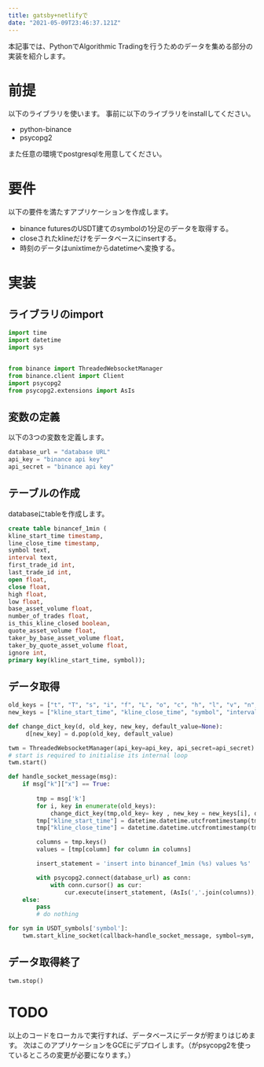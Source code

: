 ```yaml
---
title: gatsby+netlifyで
date: "2021-05-09T23:46:37.121Z"
---
```



本記事では、PythonでAlgorithmic Tradingを行うためのデータを集める部分の実装を紹介します。

# 前提 
以下のライブラリを使います。
事前に以下のライブラリをinstallしてください。
- python-binance
- psycopg2

また任意の環境でpostgresqlを用意してください。

# 要件
以下の要件を満たすアプリケーションを作成します。
- binance futuresのUSDT建てのsymbolの1分足のデータを取得する。
- closeされたklineだけをデータベースにinsertする。
- 時刻のデータはunixtimeからdatetimeへ変換する。


# 実装

## ライブラリのimport 

```python
import time
import datetime
import sys


from binance import ThreadedWebsocketManager
from binance.client import Client
import psycopg2 
from psycopg2.extensions import AsIs

```

## 変数の定義
以下の3つの変数を定義します。
```python
database_url = "database URL"
api_key = "binance api key"
api_secret = "binance api key"
```

## テーブルの作成
databaseにtableを作成します。
```sql
create table binancef_1min (
kline_start_time timestamp,  
line_close_time timestamp, 
symbol text, 
interval text, 
first_trade_id int, 
last_trade_id int, 
open float, 
close float, 
high float, 
low float, 
base_asset_volume float, 
number_of_trades float, 
is_this_kline_closed boolean, 
quote_asset_volume float, 
taker_by_base_asset_volume float, 
taker_by_quote_asset_volume float, 
ignore int, 
primary key(kline_start_time, symbol));
```

## データ取得

```python
old_keys = ["t", "T", "s", "i", "f", "L", "o", "c", "h", "l", "v", "n", "x", "q", "V", "Q", "B"]
new_keys = ["kline_start_time", "kline_close_time", "symbol", "interval", "first_trade_id", "last_trade_id", "open", "close", "high", "low", "base_asset_volume", "number_of_trades", "is_this_kline_closed", "quote_asset_volume", "taker_by_base_asset_volume", "taker_by_quote_asset_volume", "ignore"]

def change_dict_key(d, old_key, new_key, default_value=None):
     d[new_key] = d.pop(old_key, default_value)

twm = ThreadedWebsocketManager(api_key=api_key, api_secret=api_secret)
# start is required to initialise its internal loop
twm.start()

def handle_socket_message(msg):
    if msg["k"]["x"] == True:
    
        tmp = msg['k']
        for i, key in enumerate(old_keys):
            change_dict_key(tmp,old_key= key , new_key = new_keys[i], default_value=None)
        tmp["kline_start_time"] = datetime.datetime.utcfromtimestamp(tmp["kline_start_time"]/ 1000).strftime('%Y-%m-%dT%H:%M:%S')
        tmp["kline_close_time"] = datetime.datetime.utcfromtimestamp(tmp["kline_close_time"]/ 1000).strftime('%Y-%m-%dT%H:%M:%S')

        columns = tmp.keys()
        values = [tmp[column] for column in columns]

        insert_statement = 'insert into binancef_1min (%s) values %s'

        with psycopg2.connect(database_url) as conn:
            with conn.cursor() as cur:
                cur.execute(insert_statement, (AsIs(','.join(columns)), tuple(values)))
    else:
        pass
        # do nothing

for sym in USDT_symbols['symbol']:
    twm.start_kline_socket(callback=handle_socket_message, symbol=sym, interval=Client.KLINE_INTERVAL_1MINUTE)
```

## データ取得終了

```python
twm.stop()
```

# TODO
以上のコードをローカルで実行すれば、データベースにデータが貯まりはじめます。
次はこのアプリケーションをGCEにデプロイします。（がpsycopg2を使っているところの変更が必要になります。）